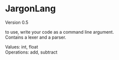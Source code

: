 # JargonLang
Version 0.5

to use, write your code as a command line argument.\
Contains a lexer and a parser.

Values: int, float\
Operations: add, subtract